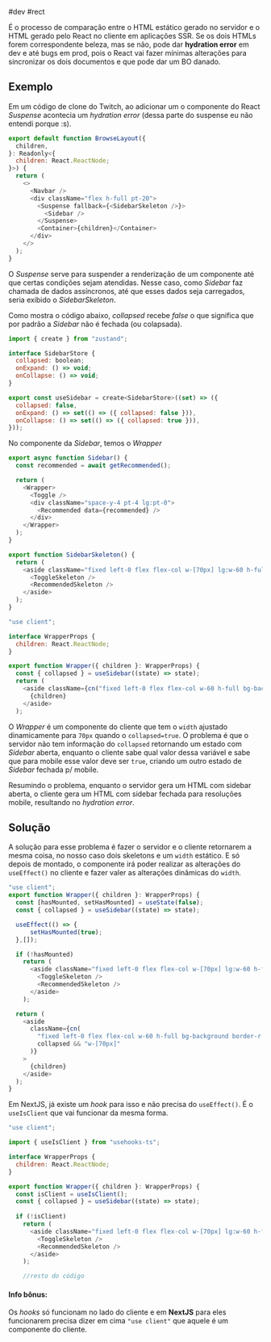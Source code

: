 #dev #rect

É o processo de comparação entre o HTML estático gerado no servidor e o HTML gerado pelo React no cliente em aplicações SSR. Se os dois HTMLs forem correspondente beleza, mas se não, pode dar **hydration error** em dev e até bugs em prod, pois o React vai fazer mínimas alterações para sincronizar os dois documentos e que pode dar um BO danado.

## Exemplo

Em um código de clone do Twitch, ao adicionar um o componente do React *Suspense* acontecia um *hydration error* (dessa parte do suspense eu não entendi porque :s).

```javascript
export default function BrowseLayout({
  children,
}: Readonly<{
  children: React.ReactNode;
}>) {
  return (
    <>
      <Navbar />
      <div className="flex h-full pt-20">
        <Suspense fallback={<SidebarSkeleton />}>
          <Sidebar />
        </Suspense>
        <Container>{children}</Container>
      </div>
    </>
  );
}
```

O *Suspense* serve para suspender a renderização de um componente até que certas condições sejam atendidas. Nesse caso, como *Sidebar* faz chamada de dados assíncronos, até que esses dados seja carregados, seria exibido o *SidebarSkeleton*.

Como mostra o código abaixo, *collapsed* recebe *false* o que significa que por padrão a *Sidebar* não é fechada (ou colapsada).

```javascript
import { create } from "zustand";

interface SidebarStore {
  collapsed: boolean;
  onExpand: () => void;
  onCollapse: () => void;
}

export const useSidebar = create<SidebarStore>((set) => ({
  collapsed: false,
  onExpand: () => set(() => ({ collapsed: false })),
  onCollapse: () => set(() => ({ collapsed: true })),
}));
```

No componente da *Sidebar*, temos o *Wrapper*

```javascript
export async function Sidebar() {
  const recommended = await getRecommended();

  return (
    <Wrapper>
      <Toggle />
      <div className="space-y-4 pt-4 lg:pt-0">
        <Recommended data={recommended} />
      </div>
    </Wrapper>
  );
}

export function SidebarSkeleton() {
  return (
    <aside className="fixed left-0 flex flex-col w-[70px] lg:w-60 h-full bg-background border-r border-[#2D2E35] z-50">
      <ToggleSkeleton />
      <RecommendedSkeleton />
    </aside>
  );
}
```

```javascript
"use client";

interface WrapperProps {
  children: React.ReactNode;
}

export function Wrapper({ children }: WrapperProps) {
  const { collapsed } = useSidebar((state) => state);
  return (
    <aside className={cn("fixed left-0 flex flex-col w-60 h-full bg-background border-r border-[#2d2e35] z-50", collapsed && "w-[70px]")}>
      {children}
    </aside>
  );
```

O *Wrapper* é um componente do cliente que tem o `width` ajustado dinamicamente para `70px` quando o `collapsed=true`. O problema é que o servidor não tem informação do `collapsed` retornando um estado com *Sidebar* aberta, enquanto o cliente sabe qual valor dessa variável e sabe que para mobile esse valor deve ser `true`, criando um outro estado de *Sidebar* fechada p/ mobile.

Resumindo o problema, enquanto o servidor gera um HTML com sidebar aberta, o cliente gera um HTML com sidebar fechada para resoluções mobile, resultando no *hydration error*.

## Solução

A solução para esse problema é fazer o servidor e o cliente retornarem a mesma coisa, no nosso caso dois skeletons e um `width` estático. E só depois de montado, o componente irá poder realizar as alterações do `useEffect()` no cliente e fazer valer as alterações dinâmicas do `width`.

```javascript
"use client";
export function Wrapper({ children }: WrapperProps) {
  const [hasMounted, setHasMounted] = useState(false);
  const { collapsed } = useSidebar((state) => state);

  useEffect(() => {
	  setHasMounted(true);
  },[]);

  if (!hasMounted)
    return (
      <aside className="fixed left-0 flex flex-col w-[70px] lg:w-60 h-full bg-background border-r border-[#2D2E35] z-50">
        <ToggleSkeleton />
        <RecommendedSkeleton />
      </aside>
    );

  return (
    <aside
      className={cn(
        "fixed left-0 flex flex-col w-60 h-full bg-background border-r border-[#2D2E35] z-50",
        collapsed && "w-[70px]"
      )}
    >
      {children}
    </aside>
  );
}
```

Em NextJS, já existe um *hook* para isso e não precisa do `useEffect()`. É o `useIsClient` que vai funcionar da mesma forma.

```javascript
"use client";

import { useIsClient } from "usehooks-ts";

interface WrapperProps {
  children: React.ReactNode;
}

export function Wrapper({ children }: WrapperProps) {
  const isClient = useIsClient();
  const { collapsed } = useSidebar((state) => state);
  
  if (!isClient)
    return (
      <aside className="fixed left-0 flex flex-col w-[70px] lg:w-60 h-full bg-background border-r border-[#2D2E35] z-50">
        <ToggleSkeleton />
        <RecommendedSkeleton />
      </aside>
    );

	//resto do código
```

#### Info bônus:

Os *hooks* só funcionam no lado do cliente e em **NextJS** para eles funcionarem precisa dizer em cima `"use client"` que aquele é um componente do cliente.